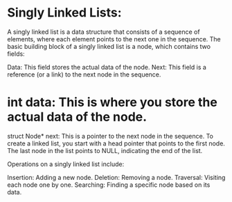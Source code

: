 # Singly Linked Lists:
A singly linked list is a data structure that consists of a sequence of elements, where each element points to the next one in the sequence. The basic building block of a singly linked list is a node, which contains two fields:

Data: This field stores the actual data of the node.
Next: This field is a reference (or a link) to the next node in the sequence.
# int data: This is where you store the actual data of the node.
struct Node* next: This is a pointer to the next node in the sequence.
To create a linked list, you start with a head pointer that points to the first node. The last node in the list points to NULL, indicating the end of the list.

Operations on a singly linked list include:

Insertion: Adding a new node.
Deletion: Removing a node.
Traversal: Visiting each node one by one.
Searching: Finding a specific node based on its data.

